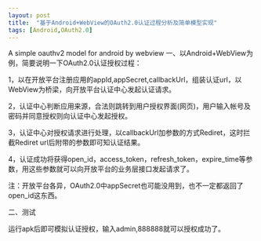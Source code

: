 ```yaml
---
layout: post
title:  "基于Android+WebView的OAuth2.0认证过程分析及简单模型实现"
tags: [Android,OAuth2.0]
---
```


A simple oauthv2 model for android by webview
一、以Android+WebView为例，简要说明一下OAuth2.0认证授权过程：

1，以在开放平台注册应用的appId,appSecret,callbackUrl，组装认证url，以WebView为桥梁，向开放平台认证中心发起认证请求。

2，认证中心判断应用来源，合法则跳转到用户授权界面(网页)，用户输入帐号及密码并同意授权则向认证中心发起授权。

3，认证中心对授权请求进行处理，以callbackUrl加参数的方式Rediret，这时拦截Rediret url后附带的参数即可知认证结果。

4，认证成功将获得open_id，access_token，refresh_token，expire_time等参数，用这些参数就可以向开放平台的业务层接口发起请求了。

注：开放平台各异，OAuth2.0中appSecret也可能没用到，也不一定都返回了open_id这东西。


二、测试

运行apk后即可模拟认证授权，输入admin,888888就可以授权成功了。